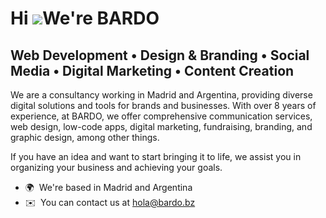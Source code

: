 Hi ![](https://user-images.githubusercontent.com/18350557/176309783-0785949b-9127-417c-8b55-ab5a4333674e.gif)We're BARDO
=====================================================================================================================================

Web Development • Design & Branding • Social Media • Digital Marketing • Content Creation
---------------------

We are a consultancy working in Madrid and Argentina, providing diverse digital solutions and tools for brands and businesses. With over 8 years of experience, at BARDO, we offer comprehensive communication services, web design, low-code apps, digital marketing, fundraising, branding, and graphic design, among other things.

If you have an idea and want to start bringing it to life, we assist you in organizing your business and achieving your goals.

*   🌍  We're based in Madrid and Argentina
*   ✉️  You can contact us at [hola@bardo.bz](mailto:hola@bardo.bz)
